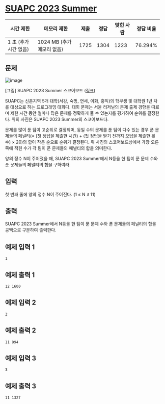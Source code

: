 # [SUAPC 2023 Summer](https://www.acmicpc.net/problem/31429)

| 시간 제한 | 메모리 제한 | 제출 | 정답 | 맞힌 사람 | 정답 비율 |
| --- | --- | --- | --- | --- | --- |
| 1 초 (추가 시간 없음) | 1024 MB (추가 메모리 없음) | 1725 | 1304 | 1223 | 76.294% |

## 문제

![image](https://u.acmicpc.net/ef1e1da0-2b5a-440e-bb47-c6089f26a449/image1.png)

[그림] SUAPC 2023 Summer 스코어보드 ([링크](https://www.acmicpc.net/contest/spotboard/1104))

SUAPC는 신촌지역 5개 대학(서강, 숙명, 연세, 이화, 홍익)의 학부생 및 대학원 1년 차를 대상으로 하는 프로그래밍 대회다. 대회 문제는 서울 리저널의 문제 출제 경향을 따르며 제한 시간 동안 얼마나 많은 문제를 정확하게 풀 수 있는지를 평가하여 순위를 결정한다. 위의 사진은 SUAPC 2023 Summer의 스코어보드다.

문제를 많이 푼 팀이 고순위로 결정되며, 동일 수의 문제를 푼 팀이 다수 있는 경우 푼 문제들의 페널티(= (첫 정답을 제출한 시간) + (첫 정답을 받기 전까지 오답을 제출한 횟수) × 20)의 합이 작은 순으로 순위가 결정된다. 위 사진의 스코어보드상에서 가장 오른쪽에 적힌 수가 각 팀이 푼 문제들의 페널티의 합을 의미한다.

양의 정수 N이 주어졌을 때, SUAPC 2023 Summer에서 N등을 한 팀이 푼 문제 수와 푼 문제들의 페널티의 합을 구하여라.

## 입력

첫 번째 줄에 양의 정수 N이 주어진다. (1 ≤ N ≤ 11)

## 출력

SUAPC 2023 Summer에서 N등을 한 팀이 푼 문제 수와 푼 문제들의 페널티의 합을 공백으로 구분하여 출력한다.

## 예제 입력 1

```
1

```

## 예제 출력 1

```
12 1600

```

## 예제 입력 2

```
2

```

## 예제 출력 2

```
11 894

```

## 예제 입력 3

```
3

```

## 예제 출력 3

```
11 1327
```

